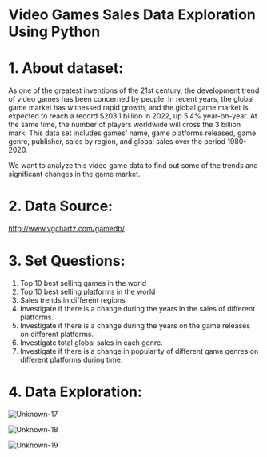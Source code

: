 # Video Games Sales Data Exploration Using Python


# 1. About dataset: 
As one of the greatest inventions of the 21st century, the development trend of video games has been concerned by people. In recent years, the global game market has witnessed rapid growth, and the global game market is expected to reach a record $203.1 billion in 2022, up 5.4% year-on-year. At the same time, the number of players worldwide will cross the 3 billion mark.
This data set includes games' name, game platforms released, game genre, publisher, sales by region, and global sales over the period 1980-2020. 

We want to analyze this video game data to find out some of the trends and significant changes in the game market.


# 2. Data Source: 
http://www.vgchartz.com/gamedb/


# 3. Set Questions:

1) Top 10 best selling games in the world
2) Top 10 best selling platforms in the world
3) Sales trends in different regions
4) Investigate if there is a change during the years in the sales of different platforms.
5) Investigate if there is a change during the years on the game releases on different platforms.
6) Investigate total global sales in each genre.
7) Investigate if there is a change in popularity of different game genres on different platforms during time.


# 4. Data Exploration: 

![Unknown-17](https://github.com/HardCoreFatLady/Video-Games-Sales-Data-Exploration-Using-Python/assets/45972159/80d5d3e5-dc80-49ed-81f7-e378ac50e635)

![Unknown-18](https://github.com/HardCoreFatLady/Video-Games-Sales-Data-Exploration-Using-Python/assets/45972159/35cbdb6a-89e4-484a-a9d6-28d98491d942)

![Unknown-19](https://github.com/HardCoreFatLady/Video-Games-Sales-Data-Exploration-Using-Python/assets/45972159/66632c1d-7c28-48ac-bcd3-30412d8d8c68)
